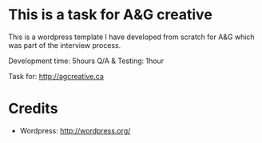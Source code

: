 This is a task for A&G creative
===============================

This is a wordpress template I have developed from scratch for A&G which was part of the interview process.

Development time: 5hours
Q/A & Testing: 1hour

Task for: http://agcreative.ca

Credits
=======

- Wordpress: http://wordpress.org/

